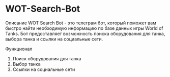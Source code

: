 # WOT-Search-Bot

Описание
WOT Search Bot - это телеграм бот, который поможет вам быстро найти необходимую информацию по базе данных игры World of Tanks. Бот предоставляет возможность поиска оборудования для танка, выбора танка и ссылки на социальные сети.

Функционал
1. Поиск оборудования для танка
2. Выбор танка
3. Ссылки на социальные сети
